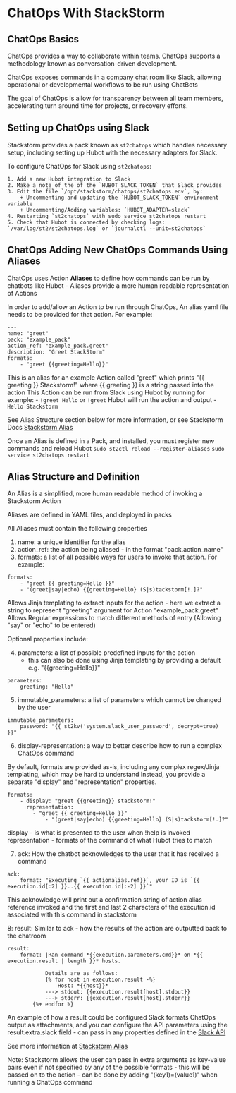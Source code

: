 # ChatOps With StackStorm

## ChatOps Basics

ChatOps provides a way to collaborate within teams. ChatOps supports a methodology known as conversation-driven development.

ChatOps exposes commands in a company chat room like Slack, allowing operational or developmental workflows to be run using ChatBots

The goal of ChatOps is allow for transparency between all team members, accelerating turn around time for projects, or recovery efforts.

## Setting up ChatOps using Slack

Stackstorm provides a pack known as `st2chatops` which handles necessary setup, including setting up Hubot with the necessary adapters for Slack.

To configure ChatOps for Slack using `st2chatops`:

	1. Add a new Hubot integration to Slack
	2. Make a note of the of the `HUBOT_SLACK_TOKEN` that Slack provides
	3. Edit the file `/opt/stackstorm/chatops/st2chatops.env`, by:
		+ Uncommenting and updating the `HUBOT_SLACK_TOKEN` environment variable
	 	+ Uncommenting/Adding variables: `HUBOT_ADAPTER=slack`
	4. Restarting `st2chatops` with sudo service st2chatops restart
	5. Check that Hubot is connected by checking logs: `/var/log/st2/st2chatops.log` or `journalctl --unit=st2chatops`

## ChatOps Adding New ChatOps Commands Using Aliases

ChatOps uses Action **Aliases** to define how commands can be run by chatbots like Hubot
	- Aliases provide a more human readable representation of Actions

In order to add/allow an Action to be run through ChatOps, An alias yaml file needs to be provided for that action. For example:

```
---
name: "greet"
pack: "example_pack"
action_ref: "example_pack.greet"
description: "Greet StackStorm"
formats:
	- "greet {{greeting=Hello}}"

```
This is an alias for an example Action called "greet" which prints "{{ greeting }} Stackstorm!" where {{ greeting }} is a string passed into the action
This Action can be run from Slack using Hubot by running for example:
	- `!greet Hello` or `!greet`
Hubot will run the action and output
	- `Hello Stackstorm`

See Alias Structure section below for more information, or see Stackstorm Docs [Stackstorm Alias](https://docs.stackstorm.com/chatops/aliases.html)

Once an Alias is defined in a Pack, and installed, you must register new commands and reload Hubot
	`sudo st2ctl reload --register-aliases`
	`sudo service st2chatops restart`

## Alias Structure and Definition
An Alias is a simplified, more human readable method of invoking a Stackstorm Action

Aliases are defined in YAML files, and deployed in packs

All Aliases must contain the following properties

1. name: a unique identifier for the alias
2. action_ref: the action being aliased - in the format "pack.action_name"
3. formats: a list of all possible ways for users to invoke that action. For example:
```
formats:
	- "greet {{ greeting=Hello }}"
	- "(greet|say|echo) {{greeting=Hello} (S|s)tackstorm[!.]?"
```
Allows Jinja templating to extract inputs for the action - here we extract a string to represent "greeting" argument for Action "example_pack.greet"
Allows Regular expressions to match different methods of entry (Allowing "say" or "echo" to be entered)

Optional properties include:

4. parameters: a list of possible predefined inputs for the action
	- this can also be done using Jinja templating by providing a default e.g. "{{greeting=Hello}}"
```
parameters:
	greeting: "Hello"
```

5. immutable_parameters: a list of parameters which cannot be changed by the user
```
immutable_parameters:
	password: "{{ st2kv('system.slack_user_password', decrypt=true) }}"
```

6. display-representation: a way to better describe how to run a complex ChatOps command

By default, formats are provided as-is, including any complex regex/Jinja templating, which may be hard to understand
Instead, you provide a separate "display" and "representation" properties.

```
formats:
	- display: "greet {{greeting}} stackstorm!"
	  representation:
		- "greet {{ greeting=Hello }}"
        	- "(greet|say|echo) {{greeting=Hello} (S|s)tackstorm[!.]?"

```

display - is what is presented to the user when !help is invoked
representation - formats of the command of what Hubot tries to match

7. ack: How the chatbot acknowledges to the user that it has received a command
```
ack:
	format: "Executing `{{ actionalias.ref}}`, your ID is `{{ execution.id[:2] }}..{{ execution.id[:-2] }}`"
```
This acknowledge will print out a confirmation string of action alias reference invoked and the first and last 2 characters of the execution.id associated with this command in stackstorm  

8: result: Similar to ack - how the results of the action are outputted back to the chatroom
```
result:
	format: |Ran command *{{execution.parameters.cmd}}* on *{{ execution.result | length }}* hosts.

    		Details are as follows:
    		{% for host in execution.result -%}
        		Host: *{{host}}*
        	---> stdout: {{execution.result[host].stdout}}
        	---> stderr: {{execution.result[host].stderr}}
    	{%+ endfor %}
```
An example of how a result could be configured
Slack formats ChatOps output as attachments, and you can configure the API parameters using the result.extra.slack field
	- can pass in any properties defined in the [Slack API](https://api.slack.com/messaging/composing/layouts#attachments)

See more information at [Stackstorm Alias](https://docs.stackstorm.com/chatops/aliases.html)

Note: Stackstorm allows the user can pass in extra arguments as key-value pairs even if not specified by any of the possible formats
	- this will be passed on to the action
	- can be done by adding "(key1)=(value1)" when running a ChatOps command

